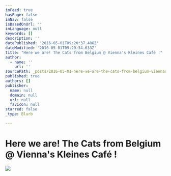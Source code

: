 ```yaml
---
inFeed: true
hasPage: false
inNav: false
isBasedOnUrl: ''
inLanguage: null
keywords: []
description: ''
datePublished: '2016-05-01T09:20:37.486Z'
dateModified: '2016-05-01T09:20:34.633Z'
title: "Here we are! The Cats from Belgium @ Vienna's Kleines Café !"
author:
  - name: ''
    url: ''
sourcePath: _posts/2016-05-01-here-we-are-the-cats-from-belgium-viennas-kleines-cafe.md
published: true
authors: []
publisher:
  name: null
  domain: null
  url: null
  favicon: null
starred: false
_type: Blurb

---
```

# Here we are! The Cats from Belgium @ Vienna's Kleines Café !
![](https://the-grid-user-content.s3-us-west-2.amazonaws.com/1a1eb1af-bf4f-49d5-9744-d2c6307d3a54.jpg)